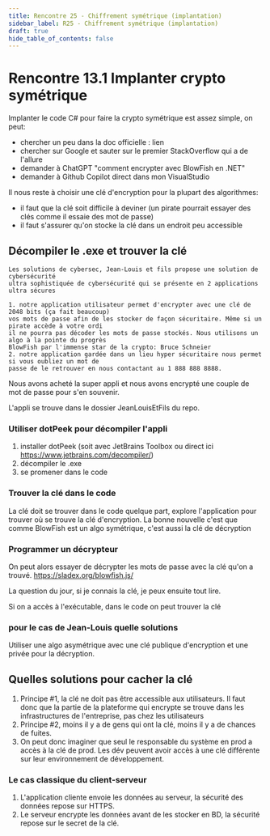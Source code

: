 ```yaml
---
title: Rencontre 25 - Chiffrement symétrique (implantation)
sidebar_label: R25 - Chiffrement symétrique (implantation)
draft: true
hide_table_of_contents: false
---
```

# Rencontre 13.1 Implanter crypto symétrique

Implanter le code C# pour faire la crypto symétrique est assez simple, on peut:
- chercher un peu dans la doc officielle : lien
- chercher sur Google et sauter sur le premier StackOverflow qui a de l'allure
- demander à ChatGPT "comment encrypter avec BlowFish en .NET"
- demander à Github Copilot direct dans mon VisualStudio

Il nous reste à choisir une clé d'encryption pour la plupart des algorithmes:
- il faut que la clé soit difficile à deviner (un pirate pourrait essayer des clés comme il essaie des mot de passe)
- il faut s'assurer qu'on stocke la clé dans un endroit peu accessible

## Décompiler le .exe et trouver la clé

```
Les solutions de cybersec, Jean-Louis et fils propose une solution de cybersécurité
ultra sophistiquée de cybersécurité qui se présente en 2 applications ultra sécures

1. notre application utilisateur permet d'encrypter avec une clé de 2048 bits (ça fait beaucoup)
vos mots de passe afin de les stocker de façon sécuritaire. Même si un pirate accède à votre ordi
il ne pourra pas décoder les mots de passe stockés. Nous utilisons un algo à la pointe du progrès
BlowFish par l'immense star de la crypto: Bruce Schneier
2. notre application gardée dans un lieu hyper sécuritaire nous permet si vous oubliez un mot de 
passe de le retrouver en nous contactant au 1 888 888 8888.
```

Nous avons acheté la super appli et nous avons encrypté une couple de mot de passe pour s'en souvenir.

L'appli se trouve dans le dossier JeanLouisEtFils du repo.

### Utiliser dotPeek pour décompiler l'appli

1. installer dotPeek (soit avec JetBrains Toolbox ou direct ici https://www.jetbrains.com/decompiler/)
2. décompiler le .exe
3. se promener dans le code 

### Trouver la clé dans le code

La clé doit se trouver dans le code quelque part, explore l'application pour trouver où se trouve la clé
d'encryption. La bonne nouvelle c'est que comme BlowFish est un algo symétrique, c'est aussi la clé
de décryption

### Programmer un décrypteur

On peut alors essayer de décrypter les mots de passe avec la clé qu'on a trouvé. 
https://sladex.org/blowfish.js/

La question du jour, si je connais la clé, je peux ensuite tout lire.

Si on a accès à l'exécutable, dans le code on peut trouver la clé

### pour le cas de Jean-Louis quelle solutions

Utiliser une algo asymétrique avec une clé publique d'encryption et une privée pour la décryption.

## Quelles solutions pour cacher la clé

1. Principe #1, la clé ne doit pas être accessible aux utilisateurs. Il faut donc que la partie de la plateforme
qui encrypte se trouve dans les infrastructures de l'entreprise, pas chez les utilisateurs
2. Principe #2, moins il y a de gens qui ont la clé, moins il y a de chances de fuites.
3. On peut donc imaginer que seul le responsable du système en prod a accès à la clé de prod. Les dév peuvent 
avoir accès à une clé différente sur leur environnement de développement.

### Le cas classique du client-serveur

1. L'application cliente envoie les données au serveur, la sécurité des données repose sur HTTPS.
2. Le serveur encrypte les données avant de les stocker en BD, la sécurité repose sur le secret de la clé.


